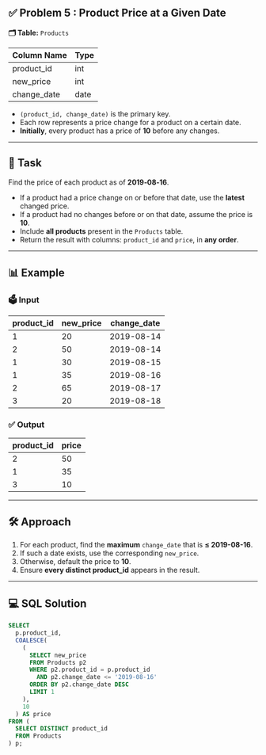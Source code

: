 ## ✅ Problem 5 : Product Price at a Given Date

**🗂 Table:** `Products`

| Column Name  | Type  |
|--------------|-------|
| product_id   | int   |
| new_price    | int   |
| change_date  | date  |

- `(product_id, change_date)` is the primary key.
- Each row represents a price change for a product on a certain date.
- **Initially**, every product has a price of **10** before any changes.

---

## 🎯 Task

Find the price of each product as of **2019‑08‑16**.  
- If a product had a price change on or before that date, use the **latest** changed price.
- If a product had no changes before or on that date, assume the price is **10**.
- Include **all products** present in the `Products` table.
- Return the result with columns: `product_id` and `price`, in **any order**.

---

## 📊 Example

### 🗳 Input

| product_id | new_price | change_date |
|------------|-----------|-------------|
| 1          | 20        | 2019-08-14  |
| 2          | 50        | 2019-08-14  |
| 1          | 30        | 2019-08-15  |
| 1          | 35        | 2019-08-16  |
| 2          | 65        | 2019-08-17  |
| 3          | 20        | 2019-08-18  |

### ✅ Output

| product_id | price |
|------------|-------|
| 2          | 50    |
| 1          | 35    |
| 3          | 10    |

---

## 🛠 Approach

1. For each product, find the **maximum** `change_date` that is **≤ 2019-08-16**.
2. If such a date exists, use the corresponding `new_price`.
3. Otherwise, default the price to **10**.
4. Ensure **every distinct product_id** appears in the result.

---

## 💻 SQL Solution

```sql
SELECT 
  p.product_id,
  COALESCE(
    (
      SELECT new_price
      FROM Products p2
      WHERE p2.product_id = p.product_id
        AND p2.change_date <= '2019-08-16'
      ORDER BY p2.change_date DESC
      LIMIT 1
    ),
    10
  ) AS price
FROM (
  SELECT DISTINCT product_id
  FROM Products
) p;
```
